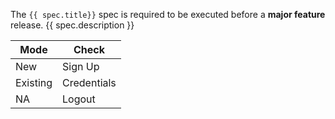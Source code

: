 The `{{ spec.title}}` spec is required to be executed before a **major feature** release. {{ spec.description }}

Mode     | Check
-------- | -----
New      | Sign Up
Existing | Credentials
NA       | Logout

<br>